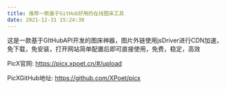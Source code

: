 ```yaml
---
title: 推荐一款基于GitHub好用的在线图床工具
date: 2021-12-31 15:24:30
---
```


这是一款基于GItHubAPI开发的图床神器，图片外链使用jsDriver进行CDN加速，免下载，免安装，打开网站简单配置后即可直接使用，免费，稳定，高效

PicX官网: https://picx.xpoet.cn/#/upload

PicXGitHub地址: https://github.com/XPoet/picx